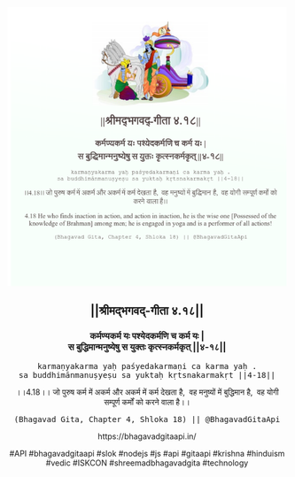 <img src="../../asset/BG_4_18.png"/>
<center><h2>||श्रीमद्‍भगवद्‍-गीता ४.१८||</h2>
<h3>कर्मण्यकर्म यः पश्येदकर्मणि च कर्म यः |<br/>स बुद्धिमान्मनुष्येषु स युक्तः कृत्स्नकर्मकृत् ||४-१८||</h3>
<pre>karmaṇyakarma yaḥ paśyedakarmaṇi ca karma yaḥ .<br/>sa buddhimānmanuṣyeṣu sa yuktaḥ kṛtsnakarmakṛt ||4-18||</pre>
<p>।।4.18।। जो पुरुष कर्म में अकर्म और अकर्म में कर्म देखता है,  वह मनुष्यों में बुद्धिमान है,  वह योगी सम्पूर्ण कर्मों को करने वाला है।।</p>
<pre>(Bhagavad Gita, Chapter 4, Shloka 18) || @BhagavadGitaApi</pre><p>https://bhagavadgitaapi.in/</p><p>#API #bhagavadgitaapi #slok #nodejs #js #api #gitaapi #krishna #hinduism #vedic #ISKCON #shreemadbhagavadgita #technology</p></center>